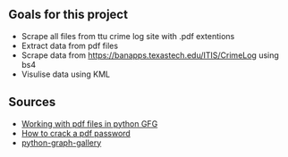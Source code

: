 ## Goals for this project 
- Scrape all files from ttu crime log site with .pdf extentions 
- Extract data from pdf files
- Scrape data from https://banapps.texastech.edu/ITIS/CrimeLog using bs4
- Visulise data using KML    
## Sources 
- [Working with pdf files in python GFG](https://www.geeksforgeeks.org/working-with-pdf-files-in-python/)
- [How to crack a pdf password](https://ourcodeworld.com/articles/read/939/how-to-crack-a-pdf-password-with-brute-force-using-john-the-ripper-in-kali-linux)
- [python-graph-gallery](https://python-graph-gallery.com/)

